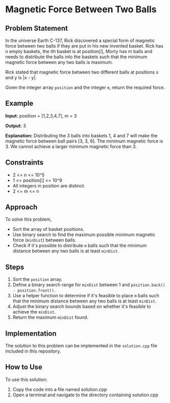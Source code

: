# Magnetic Force Between Two Balls

## Problem Statement

In the universe Earth C-137, Rick discovered a special form of magnetic force between two balls if they are put in his new invented basket. Rick has n empty baskets, the ith basket is at position[i], Morty has m balls and needs to distribute the balls into the baskets such that the minimum magnetic force between any two balls is maximum.

Rick stated that magnetic force between two different balls at positions x and y is |x - y|.

Given the integer array `position` and the integer `m`, return the required force.

## Example

**Input:**
position = [1,2,3,4,7], m = 3

**Output:**
3


**Explanation:**
Distributing the 3 balls into baskets 1, 4 and 7 will make the magnetic force between ball pairs [3, 3, 6]. The minimum magnetic force is 3. We cannot achieve a larger minimum magnetic force than 3.

## Constraints

- 2 <= n <= 10^5
- 1 <= position[i] <= 10^9
- All integers in position are distinct.
- 2 <= m <= n

## Approach

To solve this problem,
- Sort the array of basket positions.
- Use binary search to find the maximum possible minimum magnetic force (`minDist`) between balls.
- Check if it's possible to distribute `m` balls such that the minimum distance between any two balls is at least `minDist`.

## Steps

1. Sort the `position` array.
2. Define a binary search range for `minDist` between 1 and `position.back() - position.front()`.
3. Use a helper function to determine if it's feasible to place `m` balls such that the minimum distance between any two balls is at least `minDist`.
4. Adjust the binary search bounds based on whether it's feasible to achieve the `minDist`.
5. Return the maximum `minDist` found.

## Implementation

The solution to this problem can be implemented in the `solution.cpp` file included in this repository.


## How to Use
To use this solution:

1. Copy the code into a file named solution.cpp
2. Open a terminal and navigate to the directory containing solution.cpp
